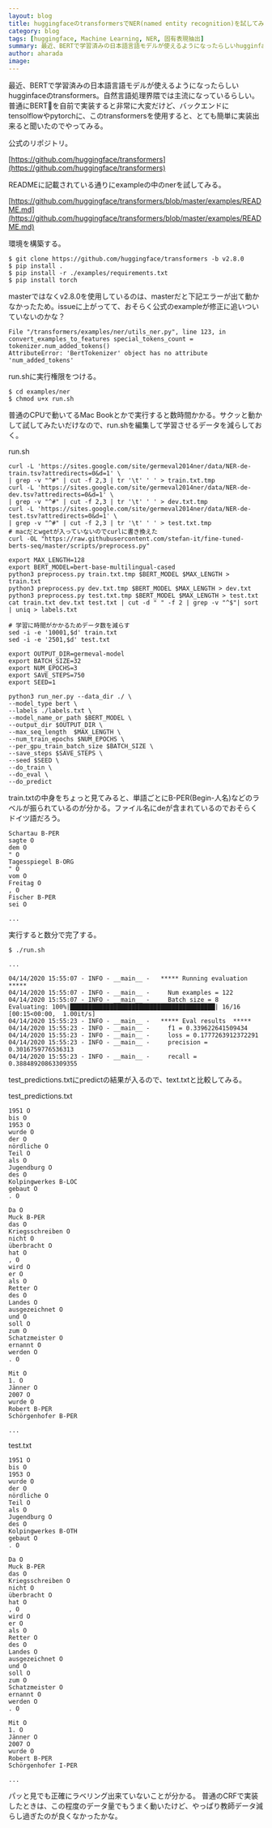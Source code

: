 ```yaml
---
layout: blog
title: huggingfaceのtransformersでNER(named entity recognition)を試してみる
category: blog
tags: [huggingface, Machine Learning, NER, 固有表現抽出]
summary: 最近、BERTで学習済みの日本語言語モデルが使えるようになったらしいhugginfaceのtransformers。自然言語処理界隈では主流になっているらしい。
author: aharada
image: 
---
```


最近、BERTで学習済みの日本語言語モデルが使えるようになったらしいhugginfaceのtransformers。自然言語処理界隈では主流になっているらしい。普通にBERTを自前で実装すると非常に大変だけど、バックエンドにtensolflowやpytorchに、このtransformersを使用すると、とても簡単に実装出来ると聞いたのでやってみる。

公式のリポジトリ。

[https://github.com/huggingface/transformers](https://github.com/huggingface/transformers)

READMEに記載されている通りにexampleの中のnerを試してみる。

[https://github.com/huggingface/transformers/blob/master/examples/README.md](https://github.com/huggingface/transformers/blob/master/examples/README.md)

環境を構築する。

```
$ git clone https://github.com/huggingface/transformers -b v2.8.0
$ pip install .
$ pip install -r ./examples/requirements.txt
$ pip install torch
```

masterではなくv2.8.0を使用しているのは、masterだと下記エラーが出て動かなかったため。issueに上がってて、おそらく公式のexampleが修正に追いついていないのかな？

```
File "/transformers/examples/ner/utils_ner.py", line 123, in convert_examples_to_features special_tokens_count = tokenizer.num_added_tokens() 
AttributeError: 'BertTokenizer' object has no attribute 'num_added_tokens'
```

run.shに実行権限をつける。

```
$ cd examples/ner
$ chmod u+x run.sh
```

普通のCPUで動いてるMac Bookとかで実行すると数時間かかる。サクッと動かして試してみたいだけなので、run.shを編集して学習させるデータを減らしておく。

run.sh

```
curl -L 'https://sites.google.com/site/germeval2014ner/data/NER-de-train.tsv?attredirects=0&d=1' \
| grep -v "^#" | cut -f 2,3 | tr '\t' ' ' > train.txt.tmp
curl -L 'https://sites.google.com/site/germeval2014ner/data/NER-de-dev.tsv?attredirects=0&d=1' \
| grep -v "^#" | cut -f 2,3 | tr '\t' ' ' > dev.txt.tmp
curl -L 'https://sites.google.com/site/germeval2014ner/data/NER-de-test.tsv?attredirects=0&d=1' \
| grep -v "^#" | cut -f 2,3 | tr '\t' ' ' > test.txt.tmp
# macだとwgetが入っていないのでcurlに書き換えた
curl -OL "https://raw.githubusercontent.com/stefan-it/fine-tuned-berts-seq/master/scripts/preprocess.py"

export MAX_LENGTH=128
export BERT_MODEL=bert-base-multilingual-cased
python3 preprocess.py train.txt.tmp $BERT_MODEL $MAX_LENGTH > train.txt
python3 preprocess.py dev.txt.tmp $BERT_MODEL $MAX_LENGTH > dev.txt
python3 preprocess.py test.txt.tmp $BERT_MODEL $MAX_LENGTH > test.txt
cat train.txt dev.txt test.txt | cut -d " " -f 2 | grep -v "^$"| sort | uniq > labels.txt

# 学習に時間がかかるためデータ数を減らす
sed -i -e '10001,$d' train.txt
sed -i -e '2501,$d' test.txt

export OUTPUT_DIR=germeval-model
export BATCH_SIZE=32
export NUM_EPOCHS=3
export SAVE_STEPS=750
export SEED=1

python3 run_ner.py --data_dir ./ \
--model_type bert \
--labels ./labels.txt \
--model_name_or_path $BERT_MODEL \
--output_dir $OUTPUT_DIR \
--max_seq_length  $MAX_LENGTH \
--num_train_epochs $NUM_EPOCHS \
--per_gpu_train_batch_size $BATCH_SIZE \
--save_steps $SAVE_STEPS \
--seed $SEED \
--do_train \
--do_eval \
--do_predict
```

train.txtの中身をちょっと見てみると、単語ごとにB-PER(Begin-人名)などのラベルが振られているのが分かる。ファイル名にdeが含まれているのでおそらくドイツ語だろう。

```
Schartau B-PER
sagte O
dem O
" O
Tagesspiegel B-ORG
" O
vom O
Freitag O
, O
Fischer B-PER
sei O

...
```

実行すると数分で完了する。

```
$ ./run.sh

...

04/14/2020 15:55:07 - INFO - __main__ -   ***** Running evaluation  *****
04/14/2020 15:55:07 - INFO - __main__ -     Num examples = 122
04/14/2020 15:55:07 - INFO - __main__ -     Batch size = 8
Evaluating: 100%|████████████████████████████████████████| 16/16 [00:15<00:00,  1.00it/s]
04/14/2020 15:55:23 - INFO - __main__ -   ***** Eval results  *****
04/14/2020 15:55:23 - INFO - __main__ -     f1 = 0.339622641509434
04/14/2020 15:55:23 - INFO - __main__ -     loss = 0.1777263912372291
04/14/2020 15:55:23 - INFO - __main__ -     precision = 0.3016759776536313
04/14/2020 15:55:23 - INFO - __main__ -     recall = 0.38848920863309355
```

test_predictions.txtにpredictの結果が入るので、text.txtと比較してみる。

test_predictions.txt 

```
1951 O
bis O
1953 O
wurde O
der O
nördliche O
Teil O
als O
Jugendburg O
des O
Kolpingwerkes B-LOC
gebaut O
. O

Da O
Muck B-PER
das O
Kriegsschreiben O
nicht O
überbracht O
hat O
, O
wird O
er O
als O
Retter O
des O
Landes O
ausgezeichnet O
und O
soll O
zum O
Schatzmeister O
ernannt O
werden O
. O

Mit O
1. O
Jänner O
2007 O
wurde O
Robert B-PER
Schörgenhofer B-PER

...
```

test.txt

```
1951 O
bis O
1953 O
wurde O
der O
nördliche O
Teil O
als O
Jugendburg O
des O
Kolpingwerkes B-OTH
gebaut O
. O

Da O
Muck B-PER
das O
Kriegsschreiben O
nicht O
überbracht O
hat O
, O
wird O
er O
als O
Retter O
des O
Landes O
ausgezeichnet O
und O
soll O
zum O
Schatzmeister O
ernannt O
werden O
. O

Mit O
1. O
Jänner O
2007 O
wurde O
Robert B-PER
Schörgenhofer I-PER

...
```

パッと見でも正確にラベリング出来ていないことが分かる。
普通のCRFで実装したときは、この程度のデータ量でもうまく動いたけど、やっぱり教師データ減らし過ぎたのが良くなかったかな。
